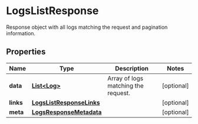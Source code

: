 

# LogsListResponse

Response object with all logs matching the request and pagination information.
## Properties

Name | Type | Description | Notes
------------ | ------------- | ------------- | -------------
**data** | [**List&lt;Log&gt;**](Log.md) | Array of logs matching the request. |  [optional]
**links** | [**LogsListResponseLinks**](LogsListResponseLinks.md) |  |  [optional]
**meta** | [**LogsResponseMetadata**](LogsResponseMetadata.md) |  |  [optional]



